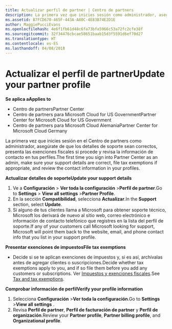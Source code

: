 ```yaml
---
title: Actualizar perfil de partner | Centro de partners
description: La primera vez que inicies sesión como administrador, asegúrate de que los detalles de soporte técnico sean correctos, presenta las exenciones fiscales si procede y revisa la información de contacto en tus perfiles.
ms.assetid: B7FCD670-465F-443A-A80C-4E83B74E2D1E
author: MaggiePucciEvans
ms.openlocfilehash: 4e6f1fb61d48c6fa73bfa5966c53a72fc2cfe38f
ms.sourcegitcommit: 32f34476cbcae58651baab15d3f5591d6ef70d27
ms.translationtype: HT
ms.contentlocale: es-ES
ms.lasthandoff: 04/08/2018
---
```

# <a name="update-your-partner-profile"></a><span data-ttu-id="58412-103">Actualizar el perfil de partner</span><span class="sxs-lookup"><span data-stu-id="58412-103">Update your partner profile</span></span>

**<span data-ttu-id="58412-104">Se aplica a</span><span class="sxs-lookup"><span data-stu-id="58412-104">Applies to</span></span>**

-  <span data-ttu-id="58412-105">Centro de partners</span><span class="sxs-lookup"><span data-stu-id="58412-105">Partner Center</span></span>
-  <span data-ttu-id="58412-106">Centro de partners para Microsoft Cloud for US Government</span><span class="sxs-lookup"><span data-stu-id="58412-106">Partner Center for Microsoft Cloud for US Government</span></span>
-  <span data-ttu-id="58412-107">Centro de partners para Microsoft Cloud Alemania</span><span class="sxs-lookup"><span data-stu-id="58412-107">Partner Center for Microsoft Cloud Germany</span></span>

<span data-ttu-id="58412-108">La primera vez que inicies sesión en el Centro de partners como administrador, asegúrate de que los detalles de soporte sean correctos, presenta las exenciones fiscales si procede y revisa la información de contacto en tus perfiles.</span><span class="sxs-lookup"><span data-stu-id="58412-108">The first time you sign into Partner Center as an admin, make sure your support details are correct, file tax exemptions if appropriate, and review the contact information in your profiles.</span></span>

**<span data-ttu-id="58412-109">Actualizar detalles de soporte</span><span class="sxs-lookup"><span data-stu-id="58412-109">Update your support details</span></span>**

1.  <span data-ttu-id="58412-110">Ve a **Configuración** &gt; **Ver toda la configuración** &gt;**Perfil de partner**.</span><span class="sxs-lookup"><span data-stu-id="58412-110">Go to **Settings** &gt; **View all settings** &gt;**Partner Profile**.</span></span>
2.  <span data-ttu-id="58412-111">En la sección **Compatibilidad**, selecciona **Actualizar**.</span><span class="sxs-lookup"><span data-stu-id="58412-111">In the **Support** section, select **Update**.</span></span>
3.  <span data-ttu-id="58412-112">Si alguno de tus clientes llama a Microsoft para obtener soporte técnico, Microsoft los derivará de nuevo al sitio web, correo electrónico e información de contacto telefónico que registres en la lista del perfil de soporte.</span><span class="sxs-lookup"><span data-stu-id="58412-112">If any of your customers call Microsoft looking for support, Microsoft will point them back to the website, email, and phone contact info that you list in your support profile.</span></span>

**<span data-ttu-id="58412-113">Presentar exenciones de impuestos</span><span class="sxs-lookup"><span data-stu-id="58412-113">File tax exemptions</span></span>**

-   <span data-ttu-id="58412-114">Decide si se te aplican exenciones de impuestos y, si es así, archívalas antes de agregar clientes o suscripciones.</span><span class="sxs-lookup"><span data-stu-id="58412-114">Decide whether tax exemptions apply to you, and if so file them before you add any customers or subscriptions.</span></span> <span data-ttu-id="58412-115">Ver [Impuestos y exenciones fiscales](tax-and-tax-exemptions.md).</span><span class="sxs-lookup"><span data-stu-id="58412-115">See [Tax and tax exemptions](tax-and-tax-exemptions.md).</span></span>

**<span data-ttu-id="58412-116">Comprobar información de perfil</span><span class="sxs-lookup"><span data-stu-id="58412-116">Verify your profile information</span></span>**

1.  <span data-ttu-id="58412-117">Selecciona **Configuración** &gt;**Ver toda la configuración**.</span><span class="sxs-lookup"><span data-stu-id="58412-117">Go to **Settings** &gt;**View all settings** .</span></span> 
2.  <span data-ttu-id="58412-118">Revisa **Perfil de partner**, **Perfil de facturación de partner** y **Perfil de organización**.</span><span class="sxs-lookup"><span data-stu-id="58412-118">Review your **Partner profile**, **Partner billing profile**, and **Organizational profile**.</span></span>

 

 



